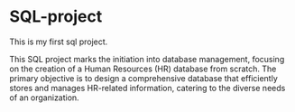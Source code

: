 # SQL-project
This is my first sql project.

This SQL project marks the initiation into database management, focusing on the creation of a Human Resources (HR) database from scratch. 
The primary objective is to design a comprehensive database that efficiently stores and manages HR-related information, catering to the diverse needs of an organization.
